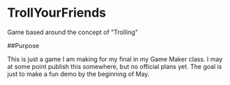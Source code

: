 # TrollYourFriends
Game based around the concept of "Trolling"

##Purpose

This is just a game I am making for my final in my Game Maker class. I may at some point publish this somewhere, but no official plans yet.
The goal is just to make a fun demo by the beginning of May.
